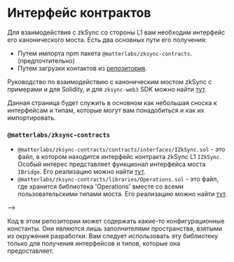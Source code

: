 # Интерфейс контрактов

Для взаимодействия с zkSync со стороны L1 вам необходим интерфейс его канонического моста. Есть два основных пути его получения:

* Путем импорта npm пакета `@matterlabs/zksync-contracts`.(предпочтительно)
* Путем загрузки контактов из [репозитория](https://github.com/matter-labs/v2-testnet-contracts).

Руководство по взаимодействию с каноническим мостом zkSync с примерами и для Solidity, и для `zksync-web3` SDK можно найти [тут](https://v2-docs.zksync.io/dev/guide/l1-l2.html).

Данная страница будет служить в основном как небольшая сноска к интерфейсам и типам, которые могут вам понадобиться и как их импортировать.

### `@matterlabs/zksync-contracts`  <a href="#matterlabs-zksync-contracts-reference" id="matterlabs-zksync-contracts-reference"></a>

* `@matterlabs/zksync-contracts/contracts/interfaces/IZkSync.sol`  - это файл, в котором находится интерфейс контракта zkSync L1 `IZkSync`. Особый интерес представляет функционал интерфейса моста `IBridge`. Его реализацию можно найти [тут](https://github.com/matter-labs/v2-testnet-contracts/blob/main/l1/contracts/zksync/interfaces/IZkSync.sol).
* &#x20;`@matterlabs/zksync-contracts/libraries/Operations.sol`  - это файл, где хранится библиотека 'Operations' вместе со всеми пользовательскими типами моста. Его реализацию можно найти [тут](https://github.com/matter-labs/v2-testnet-contracts/blob/main/libraries/Operations.sol).

\-->

Код в этом репозитории может содержать какие-то конфигурационные константы. Они являются лишь заполнителями пространства, взятыми из окружения разработки. Вам следует использовать эту библиотеку только для получения интерфейсов и типов, которые она предоставляет.
